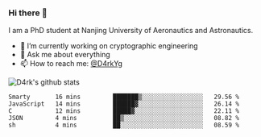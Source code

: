 ### Hi there 👋

I am a PhD student at Nanjing University of Aeronautics and Astronautics.

- 🔭 I’m currently working on cryptographic engineering
- 💬 Ask me about everything
- 📫 How to reach me: [@D4rkYg](https://twitter.com/D4rkYg)

![D4rk's github stats](https://github-readme-stats.vercel.app/api?username=dd4rk&show_icons=true&title_color=fff&icon_color=79ff97&text_color=9f9f9f&bg_color=151515)

<!--START_SECTION:waka-->
```text
Smarty       16 mins         ███████▒░░░░░░░░░░░░░░░░░   29.56 % 
JavaScript   14 mins         ██████▓░░░░░░░░░░░░░░░░░░   26.14 % 
C            12 mins         █████▓░░░░░░░░░░░░░░░░░░░   22.11 % 
JSON         4 mins          ██▒░░░░░░░░░░░░░░░░░░░░░░   08.82 % 
sh           4 mins          ██░░░░░░░░░░░░░░░░░░░░░░░   08.59 % 
```
<!--END_SECTION:waka-->
